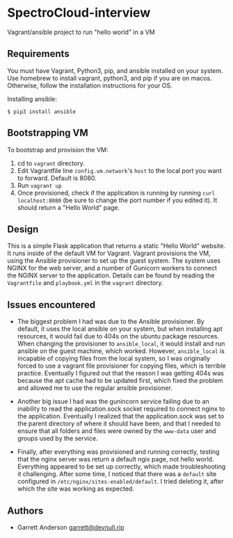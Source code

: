 # SpectroCloud-interview
Vagrant/ansible project to run "hello world" in a VM

## Requirements
You must have Vagrant, Python3, pip, and ansible installed on your system. Use homebrew to install vagrant, python3, and pip if you are on macos.  Otherwise, follow the installation instructions for your OS.

Installing ansible:
```
$ pip3 install ansible
```

## Bootstrapping VM
To bootstrap and provision the VM:

1. cd to `vagrant` directory.
1. Edit Vagrantfile line `config.vm.network`'s `host` to the local port you want to forward. Default is 8080.
1. Run `vagrant up`
1. Once provisioned, check if the application is running by running `curl localhost:8080` (be sure to change the port number if you edited it). It should return a "Hello World" page.

## Design
This is a simple Flask application that returns a static "Hello World" website.  It runs inside of the default VM for Vagrant.  Vagrant provisions the VM, using the Ansible provisioner to set up the guest system.  The system uses NGINX for the web server, and a number of Gunicorn workers to connect the NGINX server to the application.  Details can be found by reading the `Vagrantfile` and `playbook.yml` in the `vagrant` directory.

## Issues encountered
- The biggest problem I had was due to the Ansible provisioner. By default, it uses the local ansible on your system, but when installing apt resources, it would fail due to 404s on the ubuntu package resources.  When changing the provisioner to `ansible_local`, it would install and run ansible on the guest machine, which worked.  However, `ansible_local` is incapable of copying files from the local system, so I was originally forced to use a vagrant file provisioner for copying files, which is terrible practice.  Eventually I figured out that the reason I was getting 404s was because the apt cache had to be updated first, which fixed the problem and allowed me to use the regular ansible provisioner.

- Another big issue I had was the gunincorn service failing due to an inability to read the application.sock socket required to connect nginx to the application.  Eventually I realized that the application.sock was set to the parent directory of where it should have been, and that I needed to ensure that all folders and files were owned by the `www-data` user and groups used by the service.

- Finally, after everything was provisioned and running correctly, testing that the nginx server was return a default ngix page, not hello world.  Everything appeared to be set up correctly, which made troubleshooting it challenging.  After some time, I noticed that there was a `default` site configured in `/etc/nginx/sites-enabled/default`. I tried deleting it, after which the site was working as expected.

## Authors
- Garrett Anderson <garrett@devnull.rip> 
